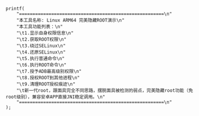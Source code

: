 	printf(
		"======================================================\n"
		"本工具名称: Linux ARM64 完美隐藏ROOT演示\n"
		"本工具功能列表：\n"
		"\t1.显示自身权限信息\n"
		"\t2.获取ROOT权限\n"
		"\t3.绕过SELinux\n"
		"\t4.还原SELinux\n"
		"\t5.执行普通命令\n"
		"\t6.执行ROOT命令\n"
		"\t7.授予ADB最高级别权限\n"
		"\t8.授权ROOT到其他进程\n"
		"\t9.清理ROOT授权痕迹\n"
		"\t新一代root，跟面具完全不同思路，摆脱面具被检测的弱点，完美隐藏root功能（免root级别），兼容安卓APP直接JNI稳定调用。\n"
		"======================================================\n"
	);
